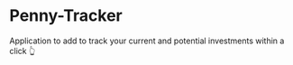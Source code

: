 # Penny-Tracker
Application to add to track your current and potential investments within a click 👆
